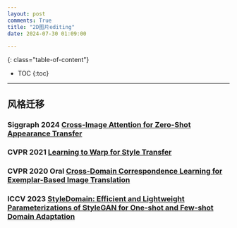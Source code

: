 ```yaml
---
layout: post
comments: True
title: "2D图片editing"
date: 2024-07-30 01:09:00

---
```


<!--more-->

{: class="table-of-content"}
* TOC
{:toc}

---

## 风格迁移

### Siggraph 2024 [Cross-Image Attention for Zero-Shot Appearance Transfer](https://garibida.github.io/cross-image-attention/)

### CVPR 2021 [Learning to Warp for Style Transfer](https://github.com/xch-liu/learning-warp-st)

### CVPR 2020 Oral [Cross-Domain Correspondence Learning for Exemplar-Based Image Translation](https://panzhang0212.github.io/CoCosNet/)

### ICCV 2023 [StyleDomain: Efficient and Lightweight Parameterizations of StyleGAN for One-shot and Few-shot Domain Adaptation](https://github.com/AIRI-Institute/StyleDomain)
